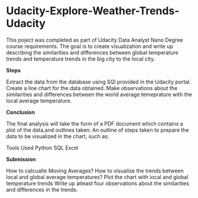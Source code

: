 # Udacity-Explore-Weather-Trends-Udacity

This poject was completed as part of Udacity Data Analyst Nano Degree course requirements. The goal is to create visualization and write up describing the similarities and differences between global temperature trends and temperature trends in the big city to the local city. 

**Steps**

Extract the data from the database using SQl provided in the Udacity portal.
Create a line chart for the data obtained.
Make observations about the similarities and differences between the world average temeprature with the local average temperature.

**Conclusion**

The final analysis will take the form of a PDF document which contains a plot of the data,and outlines taken:
An outline of steps taken to prepare the data to be visualized in the chart, such as:

Tools Used
Python
SQL
Excel

**Submission**

How to calcualte Moving Averages?
How to visualize the trends between local and global average temperatures?
Plot the chart with local and global temperature trends
Write up atleast four observations about the similarities and differences in the trends.

